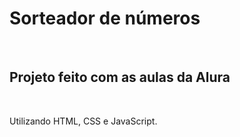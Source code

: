 # Sorteador de números
<br>
<h2> Projeto feito com as aulas da Alura </h2>
<br>
<p> Utilizando HTML, CSS e JavaScript.</p>
